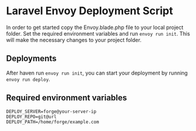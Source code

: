 # Laravel Envoy Deployment Script

In order to get started copy the Envoy.blade.php file to your local project folder. Set the required environment variables and run `envoy run init`. This will make the necessary changes to your project folder.

## Deployments

After haven run `envoy run init`, you can start your deployment by running `envoy run deploy`.

## Required environment variables
```
DEPLOY_SERVER=forge@your-server-ip
DEPLOY_REPO=git@url
DEPLOY_PATH=/home/forge/example.com
```
